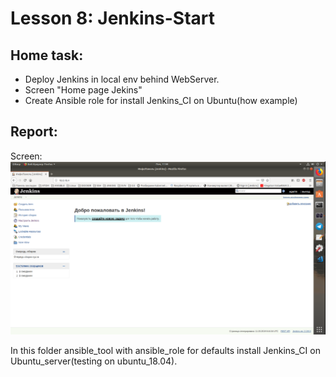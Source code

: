# Lesson 8: Jenkins-Start

## Home task: 
 - Deploy Jenkins in local env behind WebServer. 
 - Screen "Home page Jekins"
 - Create Ansible role for install Jenkins_CI on Ubuntu(how example)

## Report: 

Screen: ![](https://github.com/ZikFred/sa.it-academy.by/blob/m-sa2-06-19/emarchik/lesson_8/image/1.PNG)

In this folder ansible_tool with ansible_role for defaults install Jenkins_CI on Ubuntu_server(testing on ubuntu_18.04).

